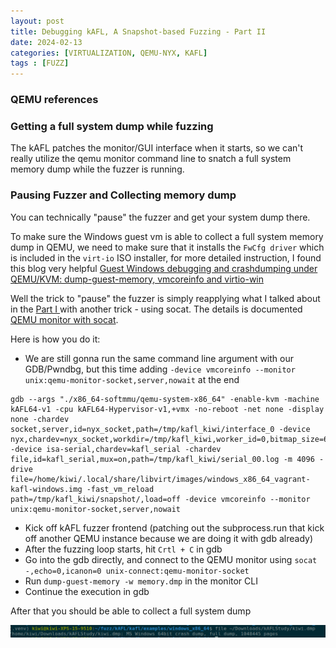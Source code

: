 ```yaml
---
layout: post
title: Debugging kAFL, A Snapshot-based Fuzzing - Part II
date: 2024-02-13
categories: [VIRTUALIZATION, QEMU-NYX, KAFL]
tags : [FUZZ]
---
```

### QEMU references

### Getting a full system dump while fuzzing

The kAFL patches the monitor/GUI interface when it starts, so we can't really utilize the qemu monitor command line to snatch a full system memory dump while the fuzzer is running.

### Pausing Fuzzer and Collecting memory dump

You can technically "pause" the fuzzer and get your system dump there. 

To make sure the Windows guest vm is able to collect a full system memory dump in QEMU, we need to make sure that it installs the `FwCfg driver` which is included in the `virt-io` ISO installer, for more detailed instruction, I found this blog very helpful [Guest Windows debugging and crashdumping under QEMU/KVM: dump-guest-memory, vmcoreinfo and virtio-win](https://daynix.github.io/2023/02/19/Guest-Windows-debugging-and-crashdumping-under-QEMU-KVM-dump-guest-memory-vmcoreinfo-and-virtio-win.html)

Well the trick to "pause" the fuzzer is simply reapplying what I talked about in the [Part I ](../2024-01-31-Debugging_KAFL_A_SNAPSHOTBASED_FUZZER) with another trick - using socat. The details is documented [QEMU monitor with socat](https://unix.stackexchange.com/questions/426652/connect-to-running-qemu-instance-with-qemu-monitor).

Here is how you do it:
- We are still gonna run the same command line argument with our GDB/Pwndbg, but this time adding `-device vmcoreinfo --monitor unix:qemu-monitor-socket,server,nowait` at the end
  
```
gdb --args "./x86_64-softmmu/qemu-system-x86_64" -enable-kvm -machine kAFL64-v1 -cpu kAFL64-Hypervisor-v1,+vmx -no-reboot -net none -display none -chardev socket,server,id=nyx_socket,path=/tmp/kafl_kiwi/interface_0 -device nyx,chardev=nyx_socket,workdir=/tmp/kafl_kiwi,worker_id=0,bitmap_size=65536,input_buffer_size=131072 -device isa-serial,chardev=kafl_serial -chardev file,id=kafl_serial,mux=on,path=/tmp/kafl_kiwi/serial_00.log -m 4096 -drive file=/home/kiwi/.local/share/libvirt/images/windows_x86_64_vagrant-kafl-windows.img -fast_vm_reload path=/tmp/kafl_kiwi/snapshot/,load=off -device vmcoreinfo --monitor unix:qemu-monitor-socket,server,nowait
```
- Kick off kAFL fuzzer frontend (patching out the subprocess.run that kick off another QEMU instance because we are doing it with gdb already)
- After the fuzzing loop starts, hit `Crtl + C` in gdb
- Go into the gdb directly, and connect to the QEMU monitor using `socat -,echo=0,icanon=0 unix-connect:qemu-monitor-socket`
- Run `dump-guest-memory -w memory.dmp` in the monitor CLI
- Continue the execution in gdb 

After that you should be able to collect a full system dump 

![](/assets/images/2024-01-31-systemdump.png)

